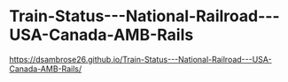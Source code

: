 # Train-Status---National-Railroad---USA-Canada-AMB-Rails

 https://dsambrose26.github.io/Train-Status---National-Railroad---USA-Canada-AMB-Rails/
